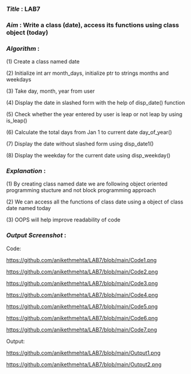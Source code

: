 ### ***Title*** : LAB7
### ***Aim*** : Write a class (date), access its functions using class object (today)
### ***Algorithm*** : 
(1) Create a class named date

(2) Initialize int arr month_days, initialize ptr to strings months and weekdays

(3) Take day, month, year from user

(4) Display the date in slashed form with the help of disp_date() function

(5) Check whether the year entered by user is leap or not leap by using is_leap()

(6) Calculate the total days from Jan 1 to current date day_of_year()

(7) Display the date without slashed form using disp_date1()

(8) Display the weekday for the current date using disp_weekday()

### ***Explanation*** : 
(1) By creating class named date we are following object oriented programming stucture and not block programming approach

(2) We can access all the functions of class date using a object of class date named today

(3) OOPS will help improve readability of code

### ***Output Screenshot*** : 
Code:

https://github.com/anikethmehta/LAB7/blob/main/Code1.png

https://github.com/anikethmehta/LAB7/blob/main/Code2.png

https://github.com/anikethmehta/LAB7/blob/main/Code3.png

https://github.com/anikethmehta/LAB7/blob/main/Code4.png

https://github.com/anikethmehta/LAB7/blob/main/Code5.png

https://github.com/anikethmehta/LAB7/blob/main/Code6.png

https://github.com/anikethmehta/LAB7/blob/main/Code7.png

Output:

https://github.com/anikethmehta/LAB7/blob/main/Output1.png

https://github.com/anikethmehta/LAB7/blob/main/Output2.png
